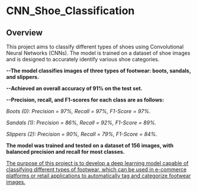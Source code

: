 # CNN_Shoe_Classification

## Overview

This project aims to classify different types of shoes using Convolutional Neural Networks (CNNs). The model is trained on a dataset of shoe images and is designed to accurately identify various shoe categories.<br>

**--The model classifies images of three types of footwear: boots, sandals, and slippers.**<br>

**--Achieved an overall accuracy of 91% on the test set.**<br>

**--Precision, recall, and F1-scores for each class are as follows:**<br>

*Boots (0): Precision = 97%, Recall = 97%, F1-Score = 97%.*<br>

*Sandals (1): Precision = 86%, Recall = 92%, F1-Score = 89%.*<br>

*Slippers (2): Precision = 90%, Recall = 79%, F1-Score = 84%.*<br>

**The model was trained and tested on a dataset of 156 images, with balanced precision and recall for most classes.**<br>

<span style="text-decoration: underline;">The purpose of this project is to develop a deep learning model capable of classifying different types of footwear, which can be used in e-commerce platforms or retail applications to automatically tag and categorize footwear images.</span>
